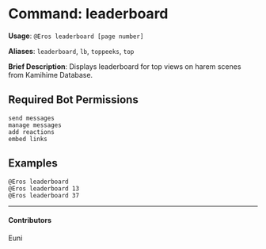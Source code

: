 # Command: leaderboard


**Usage**: `@Eros leaderboard [page number]`

**Aliases**: `leaderboard`, `lb`, `toppeeks`, `top`

**Brief Description**: Displays leaderboard for top views on harem scenes from Kamihime Database.



## Required Bot Permissions

```
send messages
manage messages
add reactions
embed links
```

## Examples

```
@Eros leaderboard 
@Eros leaderboard 13
@Eros leaderboard 37
```


---

#### Contributors


Euni
